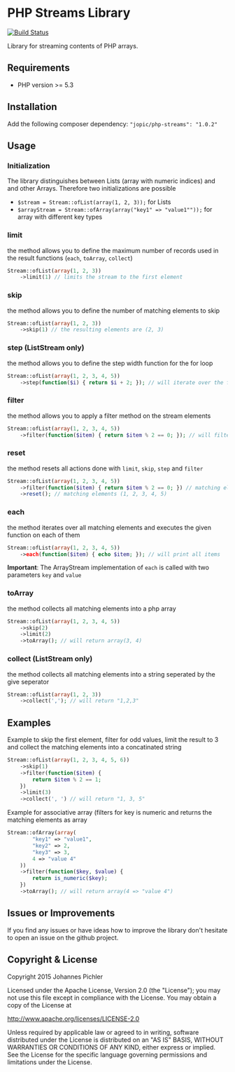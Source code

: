 # PHP Streams Library
[![Build Status](https://travis-ci.org/fetzi/php-streams.svg?branch=master)](https://travis-ci.org/fetzi/php-streams)

Library for streaming contents of PHP arrays.

## Requirements
* PHP version >= 5.3

## Installation
Add the following composer dependency: `"jopic/php-streams": "1.0.2"`

## Usage

### Initialization
The library distinguishes between Lists (array with numeric indices) and and other Arrays.
Therefore two initializations are possible

* `$stream = Stream::ofList(array(1, 2, 3));` for Lists
* `$arrayStream = Stream::ofArray(array("key1" => "value1""));` for array with different key types

### limit
the method allows you to define the maximum number of records used in the result functions (`each`, `toArray`, `collect`)

```php
Stream::ofList(array(1, 2, 3))
    ->limit(1) // limits the stream to the first element
```

### skip
the method allows you to define the number of matching elements to skip

```php
Stream::ofList(array(1, 2, 3))
    ->skip(1) // the resulting elements are (2, 3)
```

### step (ListStream only)
the method allows you to define the step width function for the for loop

```php
Stream::ofList(array(1, 2, 3, 4, 5))
    ->step(function($i) { return $i + 2; }); // will iterate over the following elements (1, 3, 5)
```

### filter
the method allows you to apply a filter method on the stream elements

```php
Stream::ofList(array(1, 2, 3, 4, 5))
    ->filter(function($item) { return $item % 2 == 0; }); // will filter the elements (2, 4)
```

### reset
the method resets all actions done with `limit`, `skip`, `step` and `filter`

```php
Stream::ofList(array(1, 2, 3, 4, 5))
    ->filter(function($item) { return $item % 2 == 0; }) // matching elements (2, 4)
    ->reset(); // matching elements (1, 2, 3, 4, 5)
```

### each
the method iterates over all matching elements and executes the given function on each of them

```php
Stream::ofList(array(1, 2, 3, 4, 5))
    ->each(function($item) { echo $item; }); // will print all items
```

**Important**: The ArrayStream implementation of `each` is called with two parameters `key` and `value`

### toArray
the method collects all matching elements into a php array

```php
Stream::ofList(array(1, 2, 3, 4, 5))
    ->skip(2)
    ->limit(2)
    ->toArray(); // will return array(3, 4)
```

### collect (ListStream only)
the method collects all matching elements into a string seperated by the give seperator

```php
Stream::ofList(array(1, 2, 3))
    ->collect(','); // will return "1,2,3"
```

## Examples

Example to skip the first element, filter for odd values, limit the result to 3 and collect the matching elements into a concatinated string
```php
Stream::ofList(array(1, 2, 3, 4, 5, 6))
    ->skip(1)
    ->filter(function($item) {
        return $item % 2 == 1;
    })
    ->limit(3)
    ->collect(', ') // will return "1, 3, 5"
```

Example for associative array (filters for key is numeric and returns the matching elements as array
```php
Stream::ofArray(array(
        "key1" => "value1",
        "key2" => 2,
        "key3" => 3,
        4 => "value 4"
    ))
    ->filter(function($key, $value) {
        return is_numeric($key);
    })
    ->toArray(); // will return array(4 => "value 4")
```

## Issues or Improvements
If you find any issues or have ideas how to improve the library don't hesitate to open an issue on the github project.

## Copyright & License
Copyright 2015 Johannes Pichler

Licensed under the Apache License, Version 2.0 (the "License");
you may not use this file except in compliance with the License.
You may obtain a copy of the License at

http://www.apache.org/licenses/LICENSE-2.0

Unless required by applicable law or agreed to in writing, software
distributed under the License is distributed on an "AS IS" BASIS,
WITHOUT WARRANTIES OR CONDITIONS OF ANY KIND, either express or implied.
See the License for the specific language governing permissions and
limitations under the License.